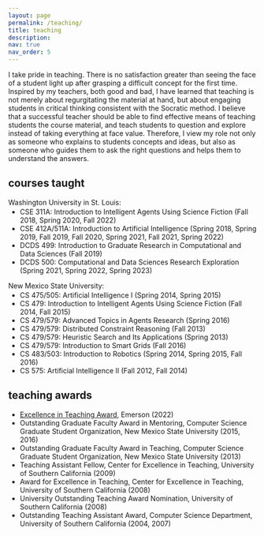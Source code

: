```yaml
---
layout: page
permalink: /teaching/
title: teaching
description: 
nav: true
nav_order: 5
---
```


I take pride in teaching. There is no satisfaction greater than seeing the face of a student light up after grasping a difficult concept for the first time. Inspired by my teachers, both good and bad, I have learned that teaching is not merely about regurgitating the material at hand, but about engaging students in critical thinking consistent with the Socratic method. I believe that a successful teacher should be able to find effective means of teaching students the course material, and teach students to question and explore instead of taking everything at face value. Therefore, I view my role not only as someone who explains to students concepts and ideas, but also as someone who guides them to ask the right questions and helps them to understand the answers.

<h2>courses taught</h2>

Washington University in St. Louis:
<ul>
<li style="margin: -12px 0px 0px 0px;">CSE 311A: Introduction to Intelligent Agents Using Science Fiction (Fall 2018, Spring 2020, Fall 2022)</li>
<li>CSE 412A/511A: Introduction to Artificial Intelligence (Spring 2018, Spring 2019, Fall 2019, Fall 2020, Spring 2021, Fall 2021, Spring 2022)</li>
<li>DCDS 499: Introduction to Graduate Research in Computational and Data Sciences (Fall 2019)</li>
<li>DCDS 500: Computational and Data Sciences Research Exploration (Spring 2021, Spring 2022, Spring 2023)</li>
</ul>

New Mexico State University:
<ul>
<li style="margin: -12px 0px 0px 0px;">CS 475/505: Artificial Intelligence I (Spring 2014, Spring 2015)</li>
<li>CS 479: Introduction to Intelligent Agents Using Science Fiction (Fall 2014, Fall 2015)</li>
<li>CS 479/579: Advanced Topics in Agents Research (Spring 2016)</li>
<li>CS 479/579: Distributed Constraint Reasoning (Fall 2013)</li>
<li>CS 479/579: Heuristic Search and Its Applications (Spring 2013)</li>
<li>CS 479/579: Introduction to Smart Grids (Fall 2016)</li>
<li>CS 483/503: Introduction to Robotics (Spring 2014, Spring 2015, Fall 2016)</li>
<li>CS 575: Artificial Intelligence II (Fall 2012, Fall 2014)</li>
</ul>

<h2>teaching awards</h2>

- <a href="https://source.wustl.edu/2022/11/seven-faculty-honored-with-2022-emerson-teaching-awards/">Excellence in Teaching Award</a>, Emerson (2022)
- Outstanding Graduate Faculty Award in Mentoring, Computer Science Graduate Student Organization, New Mexico State University (2015, 2016)
- Outstanding Graduate Faculty Award in Teaching, Computer Science Graduate Student Organization, New Mexico State University (2013)
- Teaching Assistant Fellow, Center for Excellence in Teaching, University of Southern California (2009)
- Award for Excellence in Teaching, Center for Excellence in Teaching, University of Southern California (2008)
- University Outstanding Teaching Award Nomination, University of Southern California (2008)
- Outstanding Teaching Assistant Award, Computer Science Department, University of Southern California (2004, 2007)
